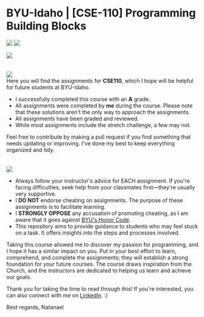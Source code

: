 # BYU-Idaho | [CSE-110] Programming Building Blocks<br>
<picture><img src="https://img.shields.io/badge/2022-blue?style=for-the-badge&label=JUL"></picture>    <a href="https://www.linkedin.com/in/natanael-damatta/" target="_blank"><img src="https://img.shields.io/badge/LinkedIn-0077B5?style=for-the-badge&logo=linkedin&logoColor=white"></a>

<picture><img src="https://github.com/ndamatta/CSE110-BYU-Pathway/assets/105658793/27eabe6f-846c-4fd7-ab35-be4801f97d1c"></picture><br> 
<br>
<br>
<picture><img src="https://img.shields.io/badge/INFORMATION:-blue"></picture><br>
Here you will find the assignments for <strong>CSE110</strong>, which I hope will be helpful for future students at BYU-Idaho.<br>

<ul>
  <li>I successfully completed this course with an <strong>A</strong> grade.</li>
  <li>All assignments were completed by <b>me</b> during the course. Please note that these solutions aren't the only way to approach the assignments.</li>
  <li>All assignments have been graded and reviewed.</li>
  <li>While most assignments include the stretch challenge, a few may not.</li>
</ul> 

Feel free to contribute by making a pull request if you find something that needs updating or improving. I've done my best to keep everything organized and tidy.<br>
<br>
<br>
<picture><img src="https://img.shields.io/badge/DISCLAIMER:-red"></picture>
<ul>
  <li>Always follow your instructor's advice for EACH assignment. If you're facing difficulties, seek help from your classmates first—they're usually very supportive.</li>
  <li>I <strong>DO NOT</strong> endorse cheating on assignments. The purpose of these assignments is to facilitate learning.</li>
  <li>I <strong>STRONGLY OPPOSE</strong> any accusation of promoting cheating, as I am aware that it goes against <a href="https://dfkpq46c1l9o7.cloudfront.net/pdfs/148e250c14f5be811f0c42353b9d46dc.pdf">BYU's Honor Code</a>.</li>
  <li>This repository aims to provide guidance to students who may feel stuck on a task. It offers insights into the steps and processes involved.</li>
</ul>

Taking this course allowed me to discover my passion for programming, and I hope it has a similar impact on you. Put in your best effort to learn, comprehend, and complete the assignments; they will establish a strong foundation for your future courses.
The course draws inspiration from the Church, and the instructors are dedicated to helping us learn and achieve our goals.

Thank you for taking the time to read through this! If you're interested, you can also connect with me on <a href="https://www.linkedin.com/in/natanael-damatta/">LinkedIn</a>. :)

Best regards,
Natanael
